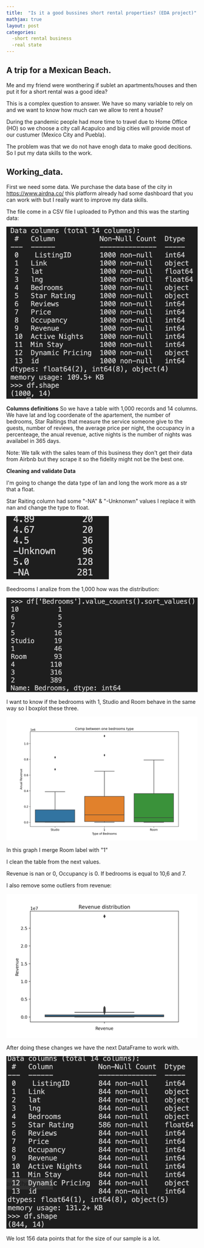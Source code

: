 ```yaml
---
title:  "Is it a good bussines short rental properties? (EDA project)"
mathjax: true
layout: post
categories:
  -short rental business
  -real state
---
```


## A trip for a Mexican Beach.

Me and my friend were wonthering if sublet an apartments/houses and then put it for a short rental was a good idea? 

This is a complex question to answer. We have so many variable to rely on and we want to know how much can we allow to rent a house? 

 During the pandemic people had more time to travel due to Home Office (HO) so we choose a city call Acapulco and big cities will provide most of our custumer (Mexico City and Puebla). 

The problem was that we do not have enogh data to make good decitions. So I put my data skills to the work.

## Working_data.

First we need some data. We purchase the data base of the city in https://www.airdna.co/ this platform already had some dashboard that you can work with but I really want to improve my data skills. 

The file come in a CSV file I uploaded to Python and this was the starting data:

![info_data_set](/assets/info_data_set.png)

**Columns definitions** 
So we have a table with 1,000 records and 14 columns. We have lat and log coordenate of the apartement, the number of bedrooms, Star Raitings that measure the service someone give to the guests, number of reviews, the average price per night, the occupancy in a percenteage, the anual revenue, active nights is the number of nights was availabel in 365 days.

Note: We talk with the sales team of this business they don't get their data from Airbnb but they scrape it so the fidelity might not be the best one. 

**Cleaning and validate Data** 

I'm going to change the data type of lan and long the work more as a str that a float. 

Star Raiting column had some "-NA" & "-Unknonwn" values I replace it with nan and change the type to float. 

![star_review_clean](/assets/star_review_clean.png)

Beedrooms I analize from the 1,000 how was the distribution: 

![number_rooms](/assets/dist_rooms.png) 

I want to know if the bedrooms with 1, Studio and Room behave in the same way so I boxplot these three.

![onebr_plot](/assets/plot_onebr.png)

In this graph I merge Room label with "1" 

I clean the table from the next values. 

Revenue is nan or 0, Occupancy is 0. If bedrooms is equal to 10,6 and 7.

I also remove some outliers from revenue: 

![rev_with_out](/assets/revenue_distr_wout.png)

After doing these changes we have the next DataFrame to work with. 

![working_df](/assets/working_df.png)

We lost 156 data points that for the size of our sample is a lot. 




